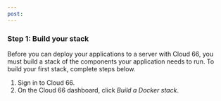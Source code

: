 ```yaml
---
post: 
---
```


### Step 1: Build your stack

Before you can deploy your applications to a server with Cloud 66, you must build a stack of the components your application needs to run. To build your first stack, complete steps below.

1.  Sign in to Cloud 66.
2.  On the Cloud 66 dashboard, click _Build a Docker stack_.

